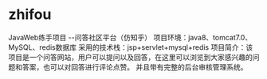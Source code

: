 # zhifou
JavaWeb练手项目 --问答社区平台（仿知乎）
项目环境：java8、tomcat7.0、MySQL、redis数据库
采用的技术栈：jsp+servlet+mysql+redis
项目简介：该项目是一个问答网站，用户可以提问以及回答，在这里可以浏览到大家感兴趣的问题和答案，也可以对回答进行评论点赞。
并且带有完整的后台审核管理系统。
